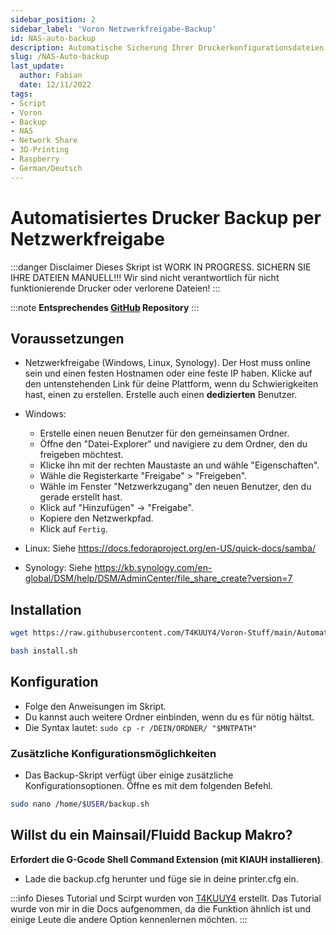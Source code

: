 ```yaml
---
sidebar_position: 2
sidebar_label: 'Voron Netzwerkfreigabe-Backup'
id: NAS-auto-backup
description: Automatische Sicherung Ihrer Druckerkonfigurationsdateien auf einer Netzwerkfreigabe (NAS, Windows-Freigabe, was auch immer)
slug: /NAS-Auto-backup
last_update:
  author: Fabian
  date: 12/11/2022
tags:
- Script
- Voron
- Backup
- NAS
- Network Share
- 3D-Printing
- Raspberry
- German/Deutsch
---
```


# Automatisiertes Drucker Backup per Netzwerkfreigabe

:::danger Disclaimer
Dieses Skript ist WORK IN PROGRESS. SICHERN SIE IHRE DATEIEN MANUELL!!! Wir sind nicht verantwortlich für nicht funktionierende Drucker oder verlorene Dateien!
:::

:::note **Entsprechendes [GitHub](https://github.com/T4KUUY4/Voron-Stuff/tree/main/Automatic%20Backup) Repository** 
:::

## Voraussetzungen

* Netzwerkfreigabe (Windows, Linux, Synology). Der Host muss online sein und einen festen Hostnamen oder eine feste IP haben. Klicke auf den untenstehenden Link für deine Plattform, wenn du Schwierigkeiten hast, einen zu erstellen. Erstelle auch einen **dedizierten** Benutzer.

* Windows:
  * Erstelle einen neuen Benutzer für den gemeinsamen Ordner.
  * Öffne den "Datei-Explorer" und navigiere zu dem Ordner, den du freigeben möchtest.
  * Klicke ihn mit der rechten Maustaste an und wähle "Eigenschaften".
  * Wähle die Registerkarte "Freigabe" > "Freigeben".
  * Wähle im Fenster "Netzwerkzugang" den neuen Benutzer, den du gerade erstellt hast.
  * Klick auf "Hinzufügen" -> "Freigabe".
  * Kopiere den Netzwerkpfad.
  * Klick auf `Fertig`.

* Linux: Siehe <https://docs.fedoraproject.org/en-US/quick-docs/samba/>
* Synology: Siehe <https://kb.synology.com/en-global/DSM/help/DSM/AdminCenter/file_share_create?version=7>

## Installation

```bash title="Installationsskript herunterladen"
wget https://raw.githubusercontent.com/T4KUUY4/Voron-Stuff/main/Automatic%20Backup/install.sh
```

```bash title="Installationsskript ausführen"
bash install.sh
```

## Konfiguration

* Folge den Anweisungen im Skript.
* Du kannst auch weitere Ordner einbinden, wenn du es für nötig hältst.
* Die Syntax lautet: `sudo cp -r /DEIN/ORDNER/ "$MNTPATH"`

### Zusätzliche Konfigurationsmöglichkeiten

* Das Backup-Skript verfügt über einige zusätzliche Konfigurationsoptionen. Öffne es mit dem folgenden Befehl.

```bash
sudo nano /home/$USER/backup.sh
```

## Willst du ein Mainsail/Fluidd Backup Makro?

**Erfordert die G-Gcode Shell Command Extension (mit KIAUH installieren)**.

* Lade die backup.cfg herunter und füge sie in deine printer.cfg ein.

:::info
Dieses Tutorial und Scirpt wurden von [T4KUUY4](https://github.com/T4KUUY4/Voron-Stuff/tree/main/Automatic%20Backup) erstellt. Das Tutorial wurde von mir in die Docs aufgenommen, da die Funktion ähnlich ist und einige Leute die andere Option kennenlernen möchten.
:::
